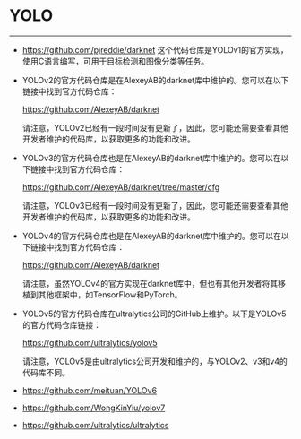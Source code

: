 # YOLO

---

- https://github.com/pjreddie/darknet
  这个代码仓库是YOLOv1的官方实现，使用C语言编写，可用于目标检测和图像分类等任务。

- YOLOv2的官方代码仓库是在AlexeyAB的darknet库中维护的。您可以在以下链接中找到官方代码仓库：

  https://github.com/AlexeyAB/darknet

  请注意，YOLOv2已经有一段时间没有更新了，因此，您可能还需要查看其他开发者维护的代码库，以获取更多的功能和改进。
  
- YOLOv3的官方代码仓库也是在AlexeyAB的darknet库中维护的。您可以在以下链接中找到官方代码仓库：

  https://github.com/AlexeyAB/darknet/tree/master/cfg

  请注意，YOLOv3已经有一段时间没有更新了，因此，您可能还需要查看其他开发者维护的代码库，以获取更多的功能和改进。

- YOLOv4的官方代码仓库也是在AlexeyAB的darknet库中维护的。您可以在以下链接中找到官方代码仓库：

  https://github.com/AlexeyAB/darknet

  请注意，虽然YOLOv4的官方实现在darknet库中，但也有其他开发者将其移植到其他框架中，如TensorFlow和PyTorch。

- YOLOv5的官方代码仓库在ultralytics公司的GitHub上维护。以下是YOLOv5的官方代码仓库链接：

  https://github.com/ultralytics/yolov5

  请注意，YOLOv5是由ultralytics公司开发和维护的，与YOLOv2、v3和v4的代码库不同。


- https://github.com/meituan/YOLOv6

- https://github.com/WongKinYiu/yolov7

- https://github.com/ultralytics/ultralytics

  
